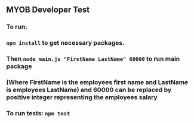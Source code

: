 ## MYOB Developer Test

### To run:

### `npm install` to get necessary packages.

### Then `node main.js "FirstName LastName" 60000` to run main package

### (Where FirstName is the employees first name and LastName is employees LastName) and 60000 can be replaced by positive integer representing the employees salary

### To run tests: `npm test`

